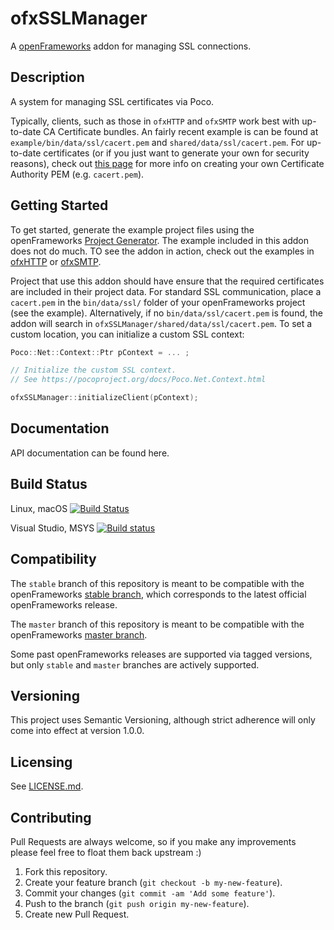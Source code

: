 # ofxSSLManager

A [openFrameworks](http://openframeworks.cc) addon for managing SSL connections.

## Description

A system for managing SSL certificates via Poco.

Typically, clients, such as those in `ofxHTTP` and `ofxSMTP` work best with up-to-date CA Certificate bundles. An fairly recent example is can be found at `example/bin/data/ssl/cacert.pem` and `shared/data/ssl/cacert.pem`. For up-to-date certificates (or if you just want to generate your own for security reasons), check out [this page](http://curl.haxx.se/docs/caextract.html) for more info on creating your own Certificate Authority PEM (e.g. `cacert.pem`).

## Getting Started

To get started, generate the example project files using the openFrameworks [Project Generator](http://openframeworks.cc/learning/01_basics/how_to_add_addon_to_project/). The example included in this addon does not do much. TO see the addon in action, check out the examples in [ofxHTTP](https://github.com/bakercp/ofxHTTP) or [ofxSMTP](https://github.com/bakercp/ofxSMTP).

Project that use this addon should have ensure that the required certificates are included in their project data. For standard SSL communication, place a `cacert.pem` in the `bin/data/ssl/` folder of your openFrameworks project (see the example). Alternatively, if no `bin/data/ssl/cacert.pem` is found, the addon will search in `ofxSSLManager/shared/data/ssl/cacert.pem`. To set a custom location, you can initialize a custom SSL context:

```c++
Poco::Net::Context::Ptr pContext = ... ;

// Initialize the custom SSL context.
// See https://pocoproject.org/docs/Poco.Net.Context.html

ofxSSLManager::initializeClient(pContext);
```

## Documentation

API documentation can be found here.

## Build Status

Linux, macOS [![Build Status](https://travis-ci.org/bakercp/ofxSSLManager.svg?branch=master)](https://travis-ci.org/bakercp/ofxSSLManager)

Visual Studio, MSYS [![Build status](https://ci.appveyor.com/api/projects/status/i6m2u8s8jqrqkyea/branch/master?svg=true)](https://ci.appveyor.com/project/bakercp/ofxsslmanager/branch/master)

## Compatibility

The `stable` branch of this repository is meant to be compatible with the openFrameworks [stable branch](https://github.com/openframeworks/openFrameworks/tree/stable), which corresponds to the latest official openFrameworks release.

The `master` branch of this repository is meant to be compatible with the openFrameworks [master branch](https://github.com/openframeworks/openFrameworks/tree/master).

Some past openFrameworks releases are supported via tagged versions, but only `stable` and `master` branches are actively supported.

## Versioning

This project uses Semantic Versioning, although strict adherence will only come into effect at version 1.0.0.

## Licensing

See [LICENSE.md](LICENSE.md).

## Contributing

Pull Requests are always welcome, so if you make any improvements please feel free to float them back upstream :)

1.  Fork this repository.
2.  Create your feature branch (`git checkout -b my-new-feature`).
3.  Commit your changes (`git commit -am 'Add some feature'`).
4.  Push to the branch (`git push origin my-new-feature`).
5.  Create new Pull Request.
